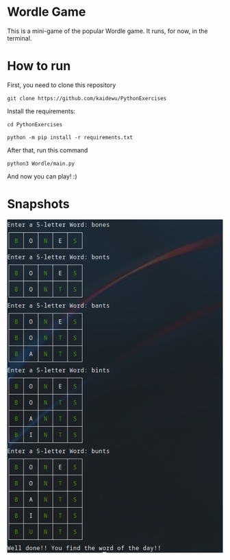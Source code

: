 # Wordle Game
This is a mini-game of the popular Wordle game. It runs, for now, in the terminal.

# How to run
First, you need to clone this repository
```
git clone https://github.com/kaidewu/PythonExercises
```
Install  the requirements:
```
cd PythonExercises
```
```
python -m pip install -r requirements.txt
```

After that, run this command

```
python3 Wordle/main.py
```

And now you can play! :)

# Snapshots
![Capture](img/snapshot2.png)
